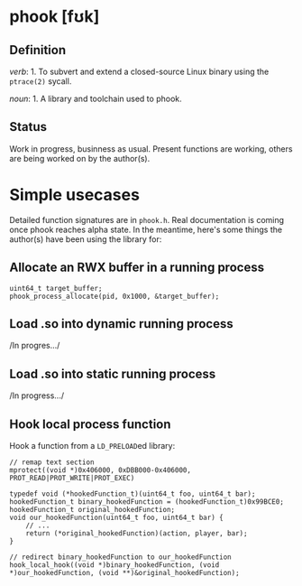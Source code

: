 phook [fʊk]
===========

Definition
----------

_verb_: 1. To subvert and extend a closed-source Linux binary using the `ptrace(2)` sycall.

_noun_: 1. A library and toolchain used to phook.

Status
------

Work in progress, businness as usual. Present functions are working, others are being worked on by the author(s).

Simple usecases
===============

Detailed function signatures are in `phook.h`. Real documentation is coming once phook reaches alpha state. In the meantime, here's some things the author(s) have been using the library for:

Allocate an RWX buffer in a running process
-------------------------------------------

    uint64_t target_buffer;
    phook_process_allocate(pid, 0x1000, &target_buffer);

Load .so into dynamic running process
-------------------------------------

/In progres.../

Load .so into static running process
------------------------------------

/In progress.../


Hook local process function
---------------------------

Hook a function from a `LD_PRELOAD`ed library:


    // remap text section
    mprotect((void *)0x406000, 0xDBB000-0x406000, PROT_READ|PROT_WRITE|PROT_EXEC)
    
    typedef void (*hookedFunction_t)(uint64_t foo, uint64_t bar);
    hookedFunction_t binary_hookedFunction = (hookedFunction_t)0x99BCE0;
    hookedFunction_t original_hookedFunction;
    void our_hookedFunction(uint64_t foo, uint64_t bar) {
        // ...
        return (*original_hookedFunction)(action, player, bar);
    }
    
    // redirect binary_hookedFunction to our_hookedFunction
    hook_local_hook((void *)binary_hookedFunction, (void *)our_hookedFunction, (void **)&original_hookedFunction);
